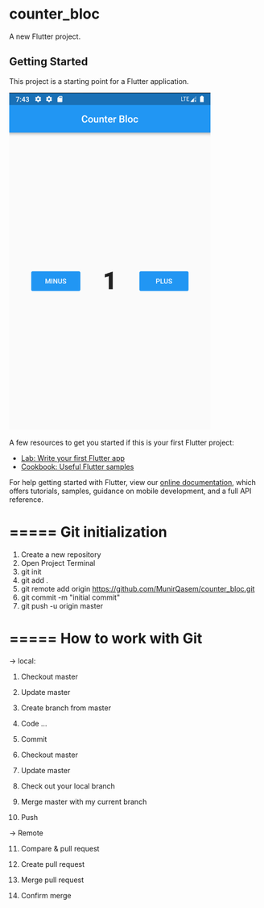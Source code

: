# counter_bloc

A new Flutter project.

## Getting Started

This project is a starting point for a Flutter application.

<img src="assets/github/counter_bloc.png" width="400">

A few resources to get you started if this is your first Flutter project:

- [Lab: Write your first Flutter app](https://flutter.dev/docs/get-started/codelab)
- [Cookbook: Useful Flutter samples](https://flutter.dev/docs/cookbook)

For help getting started with Flutter, view our
[online documentation](https://flutter.dev/docs), which offers tutorials,
samples, guidance on mobile development, and a full API reference.


=====
Git initialization
=====

1. Create a new repository
2. Open Project Terminal
3. git init
4. git add .
5. git remote add origin https://github.com/MunirQasem/counter_bloc.git
6. git commit -m "initial commit"
7. git push -u origin master

=====
How to work with Git
=====
-> local:

1. Checkout master 

2. Update master 

3. Create branch from master 

4. Code … 

5. Commit 

6. Checkout master 

7. Update master 

8. Check out your local branch 

9. Merge master with my current branch 

10. Push 

-> Remote

11. Compare & pull request 

12. Create pull request 

13. Merge pull request 

14. Confirm merge 
